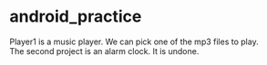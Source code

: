 # android_practice
Player1 is a music player. We can pick one of the mp3 files to play.  
The second project is an alarm clock. It is undone.  
